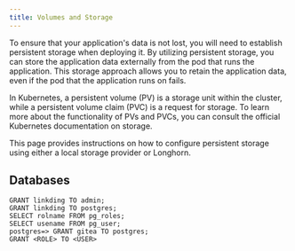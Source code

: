 ```yaml
---
title: Volumes and Storage
---
```


To ensure that your application's data is not lost, you will need to establish persistent storage when deploying it. By utilizing persistent storage, you can store the application data externally from the pod that runs the application. This storage approach allows you to retain the application data, even if the pod that the application runs on fails.

In Kubernetes, a persistent volume (PV) is a storage unit within the cluster, while a persistent volume claim (PVC) is a request for storage. To learn more about the functionality of PVs and PVCs, you can consult the official Kubernetes documentation on storage.

This page provides instructions on how to configure persistent storage using either a local storage provider or Longhorn.

## Databases

```
GRANT linkding TO admin;
GRANT linkding TO postgres;
SELECT rolname FROM pg_roles;
SELECT usename FROM pg_user;
postgres=> GRANT gitea TO postgres;
GRANT <ROLE> TO <USER>
```
